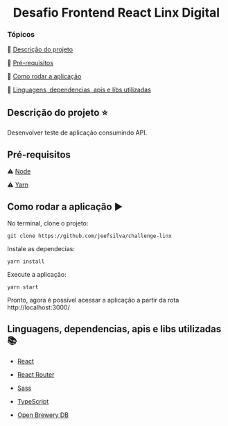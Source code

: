 <p align="center">

<h1 align="center">Desafio Frontend React Linx Digital
</h1>
</p>

### Tópicos

:small_blue_diamond: [Descrição do projeto](#descrição-do-projeto-star)

:small_blue_diamond: [Pré-requisitos](#pré-requesitos)

:small_blue_diamond: [Como rodar a aplicação](#como-rodar-a-aplicação-arrow_forward)

:small_blue_diamond: [Linguagens, dependencias, apis e libs utilizadas ](#linguagens-dependencias-e-libs-utilizadas-books)

## Descrição do projeto :star:

<p align="justify">
Desenvolver teste de aplicação consumindo API.
</p>

## Pré-requisitos

:warning: [Node](https://nodejs.org/en/download/)

:warning: [Yarn](https://classic.yarnpkg.com/pt-BR/docs/install/#windows-stable)

## Como rodar a aplicação :arrow_forward:

No terminal, clone o projeto:

```
git clone https://github.com/jeefsilva/challenge-linx
```

Instale as dependecias:

```
yarn install
```

Execute a aplicação:

```
yarn start
```

Pronto, agora é possível acessar a aplicação a partir da rota http://localhost:3000/


## Linguagens, dependencias, apis e libs utilizadas :books:

- [React](https://pt-br.reactjs.org/docs/create-a-new-react-app.html)
- [React Router](https://reacttraining.com/react-router/web/guides/quick-start)
- [Sass](https://sass-lang.com/guide)
- [TypeScript](https://www.typescriptlang.org/docs/)


- [Open Brewery DB](https://www.openbrewerydb.org/)